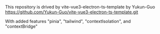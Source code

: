 This repository is drived by vite-vue3-electron-ts-template by Yukun-Guo
https://github.com/Yukun-Guo/vite-vue3-electron-ts-template.git

With added features "pinia", "tailwind", "contextIsolation", and "contextBridge"
